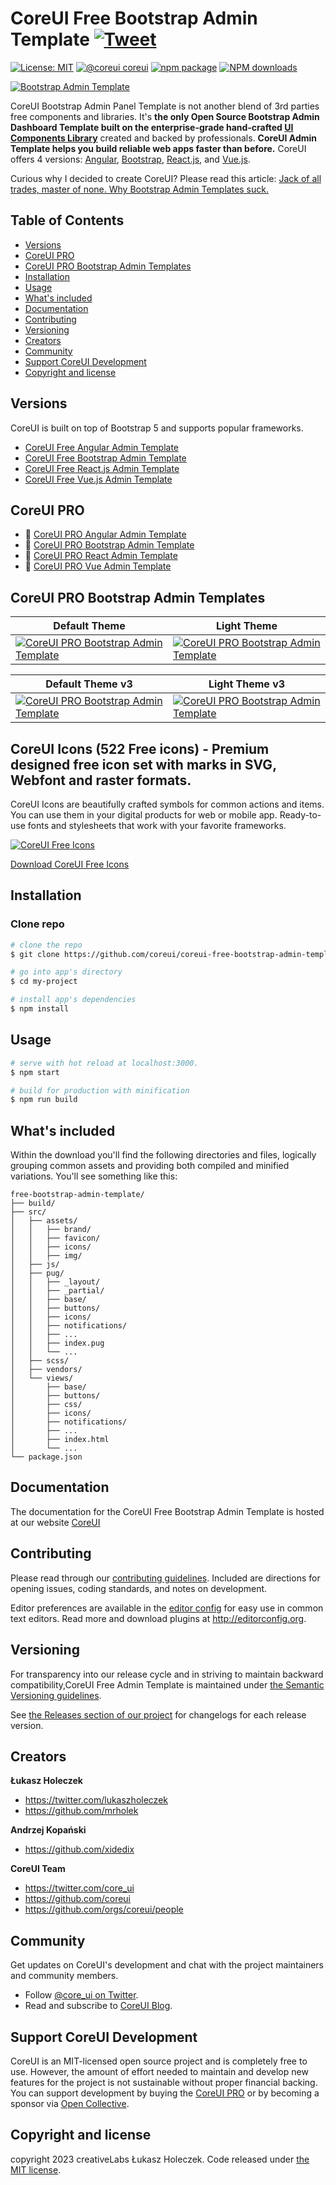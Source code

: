 # CoreUI Free Bootstrap Admin Template [![Tweet](https://img.shields.io/twitter/url/http/shields.io.svg?style=social&logo=twitter)](https://twitter.com/intent/tweet?text=CoreUI%20-%20Free%20Bootstrap%204%20Admin%20Template%20&url=https://coreui.io&hashtags=bootstrap,admin,template,dashboard,panel,free,angular,react,vue)

[![License: MIT](https://img.shields.io/badge/License-MIT-yellow.svg?style=flat-square)](https://opensource.org/licenses/MIT)
[![@coreui coreui](https://img.shields.io/badge/@coreui%20-coreui-lightgrey.svg?style=flat-square)](https://github.com/coreui/coreui)
[![npm package][npm-coreui-badge]][npm-coreui]
[![NPM downloads][npm-coreui-download]][npm-coreui]

[npm-coreui]: https://www.npmjs.com/package/@coreui/coreui
[npm-coreui-badge]: https://img.shields.io/npm/v/@coreui/coreui.png?style=flat-square
[npm-coreui-download]: https://img.shields.io/npm/dm/@coreui/coreui.svg?style=flat-square

[![Bootstrap Admin Template](https://assets.coreui.io/products/coreui-free-bootstrap-admin-template-light-dark.webp)](https://coreui.io/product/free-bootstrap-admin-template/)

CoreUI Bootstrap Admin Panel Template is not another blend of 3rd parties free components and libraries. It's **the only Open Source Bootstrap Admin Dashboard Template built on the enterprise-grade hand-crafted [UI Components Library](https://github.com/coreui/coreui)** created and backed by professionals.
**CoreUI Admin Template helps you build reliable web apps faster than before.** CoreUI offers 4 versions: [Angular](https://github.com/coreui/coreui-free-angular-admin-template), [Bootstrap](https://github.com/coreui/coreui-free-bootstrap-admin-template), [React.js](https://github.com/coreui/coreui-free-react-admin-template), and [Vue.js](https://github.com/coreui/coreui-free-vue-admin-template).

Curious why I decided to create CoreUI? Please read this article: [Jack of all trades, master of none. Why Bootstrap Admin Templates suck.](https://medium.com/@lukaszholeczek/jack-of-all-trades-master-of-none-5ea53ef8a1f#.7eqx1bcd8)

## Table of Contents

* [Versions](#versions)
* [CoreUI PRO](#coreui-pro)
* [CoreUI PRO Bootstrap Admin Templates](#coreui-pro-bootstrap-admin-templates)
* [Installation](#installation)
* [Usage](#usage)
* [What's included](#whats-included)
* [Documentation](#documentation)
* [Contributing](#contributing)
* [Versioning](#versioning)
* [Creators](#creators)
* [Community](#community)
* [Support CoreUI Development](#support-coreui-development)
* [Copyright and license](#copyright-and-license)

## Versions

CoreUI is built on top of Bootstrap 5 and supports popular frameworks.

* [CoreUI Free Angular Admin Template](https://github.com/coreui/coreui-free-angular-admin-template)
* [CoreUI Free Bootstrap Admin Template](https://github.com/coreui/coreui-free-bootstrap-admin-template)
* [CoreUI Free React.js Admin Template](https://github.com/coreui/coreui-free-react-admin-template)
* [CoreUI Free Vue.js Admin Template](https://github.com/coreui/coreui-free-vue-admin-template)

## CoreUI PRO

* 💪  [CoreUI PRO Angular Admin Template](https://coreui.io/product/angular-dashboard-template/)
* 💪  [CoreUI PRO Bootstrap Admin Template](https://coreui.io/product/bootstrap-dashboard-template/)
* 💪  [CoreUI PRO React Admin Template](https://coreui.io/product/react-dashboard-template/)
* 💪  [CoreUI PRO Vue Admin Template](https://coreui.io/product/vue-dashboard-template/)


## CoreUI PRO Bootstrap Admin Templates

| Default Theme | Light Theme |
| --- | --- |
| [![CoreUI PRO Bootstrap Admin Template](https://coreui.io/images/templates/coreui_pro_default_light_dark.webp)](https://coreui.io/product/bootstrap-dashboard-template/?theme=default) | [![CoreUI PRO Bootstrap Admin Template](https://coreui.io/images/templates/coreui_pro_light_light_dark.webp)](https://coreui.io/product/bootstrap-dashboard-template/?theme=light)|

| Default Theme v3 | Light Theme v3 |
| --- | --- |
| [![CoreUI PRO Bootstrap Admin Template](https://coreui.io/images/templates/coreui_pro_default_v3_light_dark.webp)](https://coreui.io/product/bootstrap-dashboard-template/?theme=default-v3) | [![CoreUI PRO Bootstrap Admin Template](https://coreui.io/images/templates/coreui_pro_light_v3_light_dark.webp)](https://coreui.io/product/bootstrap-dashboard-template/?theme=light)|

## CoreUI Icons (522 Free icons) - Premium designed free icon set with marks in SVG, Webfont and raster formats.

CoreUI Icons are beautifully crafted symbols for common actions and items. You can use them in your digital products for web or mobile app. Ready-to-use fonts and stylesheets that work with your favorite frameworks.

[![CoreUI Free Icons](https://coreui.io/images/icons_free_bg_set.png)](https://github.com/coreui/coreui-icons/)

[Download CoreUI Free Icons](https://github.com/coreui/coreui-icons/)


## Installation

### Clone repo

``` bash
# clone the repo
$ git clone https://github.com/coreui/coreui-free-bootstrap-admin-template.git my-project

# go into app's directory
$ cd my-project

# install app's dependencies
$ npm install
```

## Usage

``` bash
# serve with hot reload at localhost:3000.
$ npm start

# build for production with minification
$ npm run build
```

## What's included

Within the download you'll find the following directories and files, logically grouping common assets and providing both compiled and minified variations. You'll see something like this:

```
free-bootstrap-admin-template/
├── build/
├── src/
│   ├── assets/
│   │   ├── brand/
│   │   ├── favicon/
│   │   ├── icons/
│   │   ├── img/
│   ├── js/
│   ├── pug/
│   │   ├── _layout/
│   │   ├── _partial/
│   │   ├── base/
│   │   ├── buttons/
│   │   ├── icons/
│   │   ├── notifications/
│   │   ├── ...
│   │   ├── index.pug
│   │   └── ...
│   ├── scss/
│   ├── vendors/
│   └── views/
│       ├── base/
│       ├── buttons/
│       ├── css/
│       ├── icons/
│       ├── notifications/
│       ├── ...
│       ├── index.html
│       └── ...
└── package.json
```

## Documentation

The documentation for the CoreUI Free Bootstrap Admin Template is hosted at our website [CoreUI](https://coreui.io/docs/templates/installation/)

## Contributing

Please read through our [contributing guidelines](https://github.com/coreui/coreui-free-bootstrap-admin-template/blob/main/.github/CONTRIBUTING.md). Included are directions for opening issues, coding standards, and notes on development.

Editor preferences are available in the [editor config](https://github.com/coreui/coreui-free-bootstrap-admin-template/blob/main/.editorconfig) for easy use in common text editors. Read more and download plugins at <http://editorconfig.org>.

## Versioning

For transparency into our release cycle and in striving to maintain backward compatibility,CoreUI Free Admin Template is maintained under [the Semantic Versioning guidelines](http://semver.org/).

See [the Releases section of our project](https://github.com/coreui/coreui-free-bootstrap-admin-template/releases) for changelogs for each release version.

## Creators

**Łukasz Holeczek**

* <https://twitter.com/lukaszholeczek>
* <https://github.com/mrholek>

**Andrzej Kopański**

* <https://github.com/xidedix>

**CoreUI Team**

* <https://twitter.com/core_ui>
* <https://github.com/coreui>
* <https://github.com/orgs/coreui/people>

## Community

Get updates on CoreUI's development and chat with the project maintainers and community members.

- Follow [@core_ui on Twitter](https://twitter.com/core_ui).
- Read and subscribe to [CoreUI Blog](https://coreui.io/blog/).

## Support CoreUI Development

CoreUI is an MIT-licensed open source project and is completely free to use. However, the amount of effort needed to maintain and develop new features for the project is not sustainable without proper financial backing. You can support development by buying the [CoreUI PRO](https://coreui.io/pricing/?framework=bootstrap&src=github-coreui-free-bootstrap-admin-template) or by becoming a sponsor via [Open Collective](https://opencollective.com/coreui/).


## Copyright and license

copyright 2023 creativeLabs Łukasz Holeczek. Code released under [the MIT license](https://github.com/coreui/coreui-free-bootstrap-admin-template/blob/main/LICENSE).
